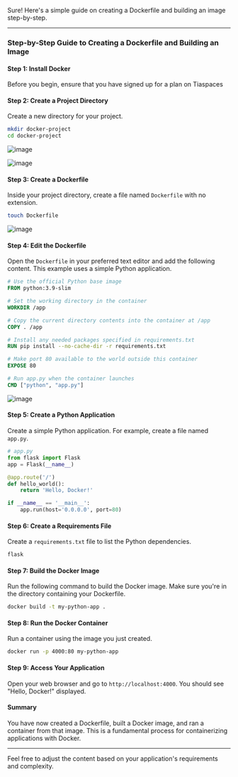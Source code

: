 Sure! Here's a simple guide on creating a Dockerfile and building an image step-by-step.

---

### Step-by-Step Guide to Creating a Dockerfile and Building an Image

#### Step 1: Install Docker
Before you begin, ensure that you have signed up for a plan on Tiaspaces
#### Step 2: Create a Project Directory
Create a new directory for your project.




```sh
mkdir docker-project
cd docker-project
```
![image](https://github.com/user-attachments/assets/27b67523-6cb7-4018-8d68-a0745206f505)


![image](https://github.com/user-attachments/assets/9089a991-aa14-469b-9504-dc895bd1987f)



#### Step 3: Create a Dockerfile
Inside your project directory, create a file named `Dockerfile` with no extension.

```sh
touch Dockerfile
```
![image](https://github.com/user-attachments/assets/bf5410c0-cb1d-40f7-ac7b-0bf324003c38)


#### Step 4: Edit the Dockerfile
Open the `Dockerfile` in your preferred text editor and add the following content. This example uses a simple Python application.

```Dockerfile
# Use the official Python base image
FROM python:3.9-slim

# Set the working directory in the container
WORKDIR /app

# Copy the current directory contents into the container at /app
COPY . /app

# Install any needed packages specified in requirements.txt
RUN pip install --no-cache-dir -r requirements.txt

# Make port 80 available to the world outside this container
EXPOSE 80

# Run app.py when the container launches
CMD ["python", "app.py"]
```

![image](https://github.com/user-attachments/assets/9abc6d4f-bd57-44d9-8cc0-e0ab489f3ca7)


#### Step 5: Create a Python Application
Create a simple Python application. For example, create a file named `app.py`.

```python
# app.py
from flask import Flask
app = Flask(__name__)

@app.route('/')
def hello_world():
    return 'Hello, Docker!'

if __name__ == '__main__':
    app.run(host='0.0.0.0', port=80)
```

#### Step 6: Create a Requirements File
Create a `requirements.txt` file to list the Python dependencies.

```sh
flask
```

#### Step 7: Build the Docker Image
Run the following command to build the Docker image. Make sure you're in the directory containing your Dockerfile.

```sh
docker build -t my-python-app .
```

#### Step 8: Run the Docker Container
Run a container using the image you just created.

```sh
docker run -p 4000:80 my-python-app
```

#### Step 9: Access Your Application
Open your web browser and go to `http://localhost:4000`. You should see "Hello, Docker!" displayed.

#### Summary
You have now created a Dockerfile, built a Docker image, and ran a container from that image. This is a fundamental process for containerizing applications with Docker.

---

Feel free to adjust the content based on your application's requirements and complexity.
